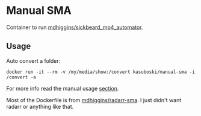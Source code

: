 # Manual SMA

Container to run [mdhiggins/sickbeard_mp4_automator](https://github.com/mdhiggins/sickbeard_mp4_automator).

## Usage
Auto convert a folder:

`docker run -it --rm -v /my/media/show:/convert kasuboski/manual-sma -i /convert -a`

For more info read the manual usage [section](https://github.com/mdhiggins/sickbeard_mp4_automator#manual-script-usage).

Most of the Dockerfile is from [mdhiggins/radarr-sma](https://github.com/mdhiggins/radarr-sma). I just didn't want radarr or anything like that.
